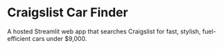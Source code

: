 # Craigslist Car Finder

A hosted Streamlit web app that searches Craigslist for fast, stylish, fuel-efficient cars under $9,000.